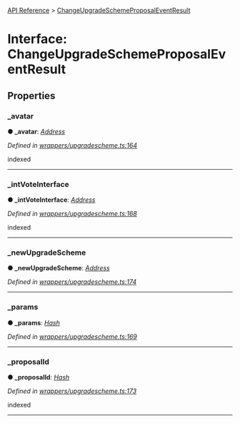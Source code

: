 [API Reference](../README.md) > [ChangeUpgradeSchemeProposalEventResult](../interfaces/ChangeUpgradeSchemeProposalEventResult.md)



# Interface: ChangeUpgradeSchemeProposalEventResult


## Properties
<a id="_avatar"></a>

###  _avatar

**●  _avatar**:  *[Address](../#Address)* 

*Defined in [wrappers/upgradescheme.ts:164](https://github.com/daostack/arc.js/blob/42de6847/lib/wrappers/upgradescheme.ts#L164)*



indexed




___

<a id="_intVoteInterface"></a>

###  _intVoteInterface

**●  _intVoteInterface**:  *[Address](../#Address)* 

*Defined in [wrappers/upgradescheme.ts:168](https://github.com/daostack/arc.js/blob/42de6847/lib/wrappers/upgradescheme.ts#L168)*



indexed




___

<a id="_newUpgradeScheme"></a>

###  _newUpgradeScheme

**●  _newUpgradeScheme**:  *[Address](../#Address)* 

*Defined in [wrappers/upgradescheme.ts:174](https://github.com/daostack/arc.js/blob/42de6847/lib/wrappers/upgradescheme.ts#L174)*





___

<a id="_params"></a>

###  _params

**●  _params**:  *[Hash](../#Hash)* 

*Defined in [wrappers/upgradescheme.ts:169](https://github.com/daostack/arc.js/blob/42de6847/lib/wrappers/upgradescheme.ts#L169)*





___

<a id="_proposalId"></a>

###  _proposalId

**●  _proposalId**:  *[Hash](../#Hash)* 

*Defined in [wrappers/upgradescheme.ts:173](https://github.com/daostack/arc.js/blob/42de6847/lib/wrappers/upgradescheme.ts#L173)*



indexed




___


